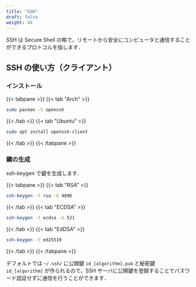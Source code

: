 ```yaml
---
title: "SSH"
draft: false
weight: 40
---
```

SSH は Secure Shell の略で，リモートから安全にコンピュータと通信することができるプロトコルを指します．

## SSH の使い方（クライアント）

### インストール

{{< tabpane >}}
{{< tab "Arch" >}}

```sh
sudo pacman -S openssh
```

{{< /tab >}}
{{< tab "Ubuntu" >}}

```sh
sudo apt install openssh-client
```

{{< /tab >}}
{{< /tabpane >}}

### 鍵の生成

ssh-keygen で鍵を生成します．

{{< tabpane >}}
{{< tab "RSA" >}}

```sh
ssh-keygen -t rsa -b 4096
```

{{< /tab >}}
{{< tab "ECDSA" >}}

```sh
ssh-keygen -t ecdsa -b 521
```

{{< /tab >}}
{{< tab "EdDSA" >}}

```sh
ssh-keygen -t ed25519
```

{{< /tab >}}
{{< /tabpane >}}

デフォルトでは `~/.ssh/` に公開鍵 `id_[algorithm].pub` と秘密鍵 `id_[algorithm]` が作られるので，SSH サーバに公開鍵を登録することでパスワード認証せずに通信を行うことができます．
